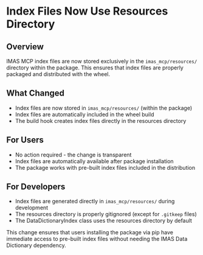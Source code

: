 # Index Files Now Use Resources Directory

## Overview

IMAS MCP index files are now stored exclusively in the `imas_mcp/resources/` directory within the package. This ensures that index files are properly packaged and distributed with the wheel.

## What Changed

- Index files are now stored in `imas_mcp/resources/` (within the package)
- Index files are automatically included in the wheel build
- The build hook creates index files directly in the resources directory

## For Users

- No action required - the change is transparent
- Index files are automatically available after package installation
- The package works with pre-built index files included in the distribution

## For Developers

- Index files are generated directly in `imas_mcp/resources/` during development
- The resources directory is properly gitignored (except for `.gitkeep` files)
- The DataDictionaryIndex class uses the resources directory by default

This change ensures that users installing the package via pip have immediate access to pre-built index files without needing the IMAS Data Dictionary dependency.
